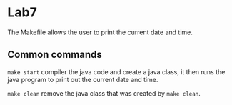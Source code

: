 # Lab7
The Makefile allows the user to print the current date and time.

## Common commands

`make start` compiler the java code and create a java class, it then runs the java program to print out the current date and time.

`make clean` remove the java class that was created by `make clean`.
